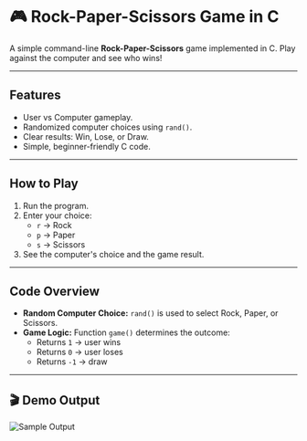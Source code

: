 # 🎮 Rock-Paper-Scissors Game in C

A simple command-line **Rock-Paper-Scissors** game implemented in C. Play against the computer and see who wins!

---

## Features

- User vs Computer gameplay.
- Randomized computer choices using `rand()`.
- Clear results: Win, Lose, or Draw.
- Simple, beginner-friendly C code.

---

## How to Play

1. Run the program.
2. Enter your choice:
   - `r` → Rock
   - `p` → Paper
   - `s` → Scissors
3. See the computer's choice and the game result.

---

## Code Overview

- **Random Computer Choice:** `rand()` is used to select Rock, Paper, or Scissors.
- **Game Logic:** Function `game()` determines the outcome:
  - Returns `1` → user wins
  - Returns `0` → user loses
  - Returns `-1` → draw

---

## 🎬 Demo Output

![Sample Output](https://s7.ezgif.com/tmp/ezgif-723720a9da2da8.gif)